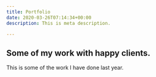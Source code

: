```yaml
---
title: Portfolio
date: 2020-03-26T07:14:34+00:00
description: This is meta description.

---
```

## Some of my work with happy clients. 

This is some of the work I have done last year. 